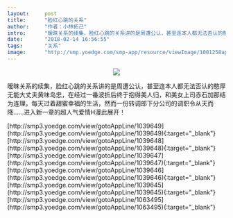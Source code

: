 ```yaml
---
layout:     post
title:      "脸红心跳的关系"
author:     "作者：小林拓己"
intro:      "暧昧关系的续集，脸红心跳的关系讲的是周遭公认，甚至连本人都无法否认的憨厚无能大丈夫黄味岛忠，在经过一番波折后终于抱得美人归，和美女上司赤石加那结为连理，每天过着甜蜜幸福的生活，然而一份转调郎下分公司的调职令从天而降……进入新一章的超人气爱情H漫此展开！"
date:       "2018-02-14 16:56:55"
tags:       "关系"
image:      "http://smp.yoedge.com/smp-app/resource/viewImage/1001258appline.png"
---
```

<div style="text-align: center">
<p><img src="http://smp.yoedge.com/smp-app/resource/viewImage/1001258appline.png"/></p>
</div>
<p class="post-meta">
<span>暧昧关系的续集，脸红心跳的关系讲的是周遭公认，甚至连本人都无法否认的憨厚无能大丈夫黄味岛忠，在经过一番波折后终于抱得美人归，和美女上司赤石加那结为连理，每天过着甜蜜幸福的生活，然而一份转调郎下分公司的调职令从天而降……进入新一章的超人气爱情H漫此展开！</span>
</p>
[http://smp3.yoedge.com/view/gotoAppLine/1039649](http://smp3.yoedge.com/view/gotoAppLine/1039649){:target="_blank"}
[http://smp3.yoedge.com/view/gotoAppLine/1039648](http://smp3.yoedge.com/view/gotoAppLine/1039648){:target="_blank"}
[http://smp3.yoedge.com/view/gotoAppLine/1039647](http://smp3.yoedge.com/view/gotoAppLine/1039647){:target="_blank"}
[http://smp3.yoedge.com/view/gotoAppLine/1039646](http://smp3.yoedge.com/view/gotoAppLine/1039646){:target="_blank"}
[http://smp3.yoedge.com/view/gotoAppLine/1039645](http://smp3.yoedge.com/view/gotoAppLine/1039645){:target="_blank"}
[http://smp3.yoedge.com/view/gotoAppLine/1063495](http://smp3.yoedge.com/view/gotoAppLine/1063495){:target="_blank"}


